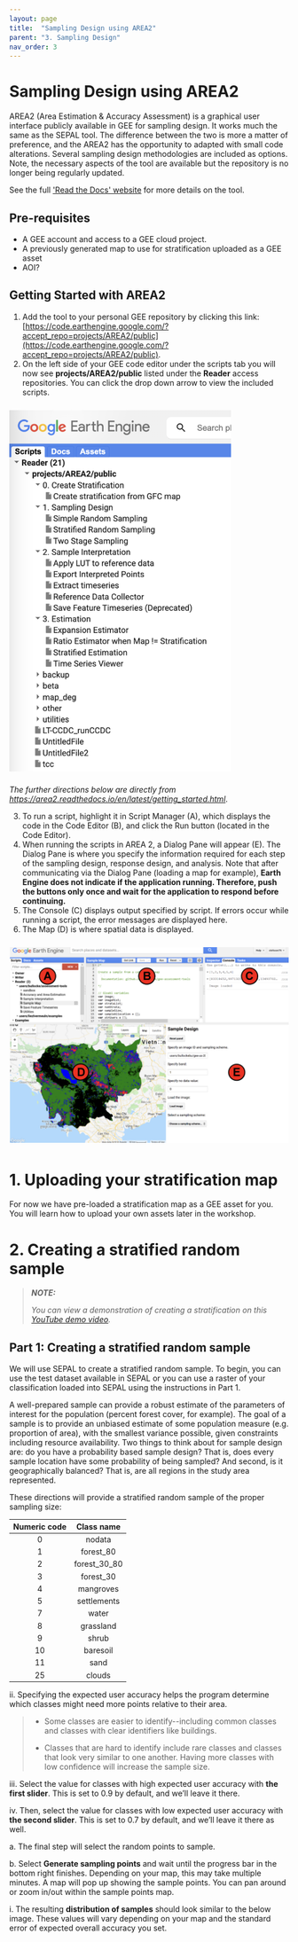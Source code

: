 ```yaml
---
layout: page
title:  "Sampling Design using AREA2"
parent: "3. Sampling Design"
nav_order: 3
---
```


# Sampling Design using AREA2
AREA2 (Area Estimation & Accuracy Assessment) is a graphical user interface publicly available in GEE for sampling design. It works much the same as the SEPAL tool. The difference between the two is more a matter of preference, and the AREA2 has the opportunity to adapted with small code alterations. Several sampling design methodologies are included as options. Note, the necessary aspects of the tool are available but the repository is no longer being regularly updated.

See the full ['Read the Docs' website](https://area2.readthedocs.io/en/latest/overview.html) for more details on the tool.



## Pre-requisites
- A GEE account and access to a GEE cloud project. 
- A previously generated map to use for stratification uploaded as a GEE asset
- AOI?

## Getting Started with AREA2
1. Add the tool to your personal GEE repository by clicking this link: [https://code.earthengine.google.com/?accept_repo=projects/AREA2/public](https://code.earthengine.google.com/?accept_repo=projects/AREA2/public).
2. On the left side of your GEE code editor under the scripts tab you will now see **projects/AREA2/public** listed under the **Reader** access repositories. You can click the drop down arrow to view the included scripts.
<img align="center" src="../images/sampling/AREA2_repository.png"  vspace="10" width="400"> 

*The further directions below are directly from https://area2.readthedocs.io/en/latest/getting_started.html*.

3. To run a script, highlight it in Script Manager (A), which displays the code in the Code Editor (B), and click the Run button (located in the Code Editor).
4. When running the scripts in AREA 2, a Dialog Pane will appear (E). The Dialog Pane is where you specify the information required for each step of the sampling design, response design, and analysis. Note that after communicating via the Dialog Pane (loading a map for example), **Earth Engine does not indicate if the application running. Therefore, push the buttons only once and wait for the application to respond before continuing.**
6. The Console (C) displays output specified by script. If errors occur while running a script, the error messages are displayed here.
7. The Map (D) is where spatial data is displayed.

<img align="center" src="../images/sampling/AREA2_tool_overview.png"  vspace="10" width="800"> 

# 1. Uploading your stratification map
For now we have pre-loaded a stratification map as a GEE asset for you. You will learn how to upload your own assets later in the workshop.




# 2. Creating a stratified random sample

> **_NOTE:_** 
>
>*You can view a demonstration of creating a stratification on this [YouTube demo video](https://www.youtube.com/watch?v=mbskeQNjj7A).*


## Part 1: Creating a stratified random sample
We will use SEPAL to create a stratified random sample. To begin, you can use the test dataset available in SEPAL or you can use a raster of your classification loaded into SEPAL using the instructions in Part 1.


A well-prepared sample can provide a robust estimate of the parameters of interest for the population (percent forest cover, for example). The goal of a sample is to provide an unbiased estimate of some population measure (e.g. proportion of area), with the smallest variance possible, given constraints including resource availability. Two things to think about for sample design are: do you have a probability based sample design? That is, does every sample location have some probability of being sampled? And second, is it geographically balanced? That is, are all regions in the study area represented.

These directions will provide a stratified random sample of the proper sampling size:


 |Numeric code         |  Class name     |
 |:-------------:|:-------------:|
 | 0  | nodata |
 | 1  | forest_80 |
 | 2 | forest_30_80 |
 | 3 | forest_30 |
 | 4 | mangroves |
 | 5  | settlements |
 | 7  | water |
 | 8  | grassland |
 | 9  | shrub |
 | 10  | baresoil |
 | 11 | sand |
 | 25 | clouds |



  ii. Specifying the expected user accuracy helps the program determine which classes might need more points relative to their area. 
   
   > *  Some classes are easier to identify--including common classes and classes with clear identifiers like buildings. 
   >
   > * Classes that are hard to identify include rare classes and classes that look very similar to one another. Having more classes with low confidence will increase the sample size.

  iii. Select the value for classes with high expected user accuracy with **the first slider**. This is set to 0.9 by default, and we’ll leave it there.

  iv. Then, select the value for classes with low expected user accuracy with **the second slider**. This is set to 0.7 by default, and we’ll leave it there as well.

 

 a. The final step will select the random points to sample.

 b. Select **Generate sampling points** and wait until the progress bar in the bottom right finishes. Depending on your map, this may take multiple minutes. A map will pop up showing the sample points. You can pan around or zoom in/out within the sample points map.

  i. The resulting **distribution of samples** should look similar to the below image. These values will vary depending on your map and the standard error of expected overall accuracy you set. 

